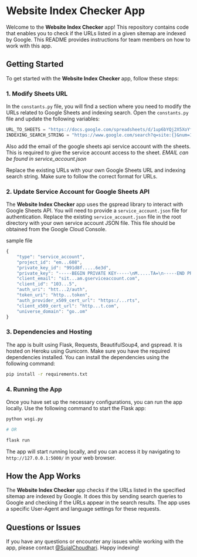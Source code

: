 # Website Index Checker App

Welcome to the **Website Index Checker** app! This repository contains code that enables you to check if the URLs listed in a given sitemap are indexed by Google. This README provides instructions for team members on how to work with this app.

## Getting Started

To get started with the **Website Index Checker** app, follow these steps:

### 1. Modify Sheets URL
In the `constants.py` file, you will find a section where you need to modify the URLs related to Google Sheets and indexing search. Open the `constants.py` file and update the following variables:

```python
URL_TO_SHEETS = "https://docs.google.com/spreadsheets/d/1up6bYQj2X5XoYfS9aN8zAT5oz8dFQIGZlXCr_Madgug/edit#gid=1700410190"
INDEXING_SEARCH_STRING = "https://www.google.com/search?q=site:{}&num=1"
```
Also add the email of the google sheets api service account with the sheets. This is required to give the service account access to the sheet. 
*EMAIL can be found in service_account.json*
 
Replace the existing URLs with your own Google Sheets URL and indexing search string. Make sure to follow the correct format for URLs.

### 2. Update Service Account for Google Sheets API

The **Website Index Checker** app uses the gspread library to interact with Google Sheets API. You will need to provide a `service_account.json` file for authentication. Replace the existing `service_account.json` file in the root directory with your own service account JSON file. This file should be obtained from the Google Cloud Console.

sample file 
```js
{
    "type": "service_account",
    "project_id": "em...608",
    "private_key_id": "991d8f.....6e3d",
    "private_key": "-----BEGIN PRIVATE KEY-----\nM.....TA=\n-----END PRIVATE KEY-----\n",
    "client_email": "sit...am.gserviceaccount.com",
    "client_id": "103...5",
    "auth_uri": "htt...2/auth",
    "token_uri": "http...token",
    "auth_provider_x509_cert_url": "https:/...rts",
    "client_x509_cert_url": "http...t.com",
    "universe_domain": "go..om"
}
```

### 3. Dependencies and Hosting

The app is built using Flask, Requests, BeautifulSoup4, and gspread. It is hosted on Heroku using Gunicorn. Make sure you have the required dependencies installed. You can install the dependencies using the following command:

```bash
pip install -r requirements.txt
```

### 4. Running the App

Once you have set up the necessary configurations, you can run the app locally. Use the following command to start the Flask app:

```bash
python wsgi.py

# OR

flask run
```

The app will start running locally, and you can access it by navigating to `http://127.0.0.1:5000/` in your web browser.

## How the App Works

The **Website Index Checker** app checks if the URLs listed in the specified sitemap are indexed by Google. It does this by sending search queries to Google and checking if the URLs appear in the search results. The app uses a specific User-Agent and language settings for these requests.

## Questions or Issues

If you have any questions or encounter any issues while working with the app, please contact [@SujalChoudhari](https://github.com/SujalChoudhari).
Happy indexing!
